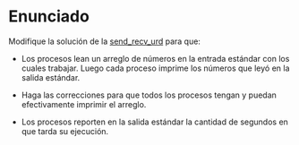 # Enunciado

Modifique la solución de la [send_recv_urd](../send_recv_urd/) para que:

- Los procesos lean un arreglo de números en la entrada estándar con los cuales trabajar. Luego cada proceso imprime los números que leyó en la salida estándar.

- Haga las correcciones para que todos los procesos tengan y puedan efectivamente imprimir el arreglo.

- Los procesos reporten en la salida estándar la cantidad de segundos en que tarda su ejecución.

